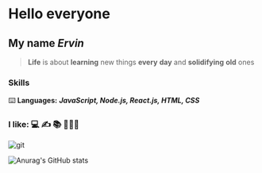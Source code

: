 # Hello everyone

## My name **_Ervin_**

> **Life** is about **learning** new things **every** **day** and
> **solidifying** **old** ones

### Skills

⌨️ **Languages:** **_JavaScript, Node.js, React.js, HTML, CSS_**

### I like: 💻 ✍️ 📚 🏀🚶‍♂️

![git](https://camo.githubusercontent.com/01320deca6c2f5b67015885e9da1e1de12e8e7ff43dd8aed7342880b643b54ea/68747470733a2f2f676863686172742e72736861682e6f72672f657276696e4d616d75746f76)

![Anurag's GitHub stats](https://github-readme-stats.vercel.app/api?username=ervinMamutov&theme=dark=true)
